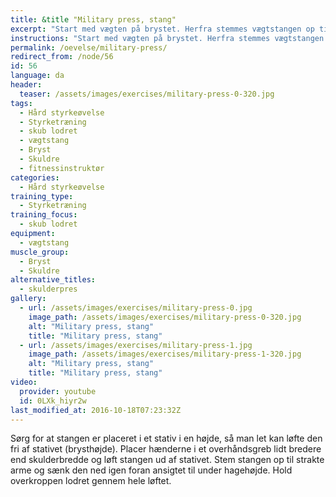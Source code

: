 ```yaml
---
title: &title "Military press, stang"
excerpt: "Start med vægten på brystet. Herfra stemmes vægtstangen op til strakte arme."
instructions: "Start med vægten på brystet. Herfra stemmes vægtstangen op til strakte arme."
permalink: /oevelse/military-press/
redirect_from: /node/56
id: 56
language: da
header:
  teaser: /assets/images/exercises/military-press-0-320.jpg
tags:
  - Hård styrkeøvelse
  - Styrketræning
  - skub lodret
  - vægtstang
  - Bryst
  - Skuldre
  - fitnessinstruktør
categories:
  - Hård styrkeøvelse
training_type: 
  - Styrketræning
training_focus: 
  - skub lodret
equipment:
  - vægtstang
muscle_group:
  - Bryst
  - Skuldre
alternative_titles:
  - skulderpres
gallery:
  - url: /assets/images/exercises/military-press-0.jpg
    image_path: /assets/images/exercises/military-press-0-320.jpg
    alt: "Military press, stang"
    title: "Military press, stang"
  - url: /assets/images/exercises/military-press-1.jpg
    image_path: /assets/images/exercises/military-press-1-320.jpg
    alt: "Military press, stang"
    title: "Military press, stang"
video:
  provider: youtube
  id: 0LXk_hiyr2w
last_modified_at: 2016-10-18T07:23:32Z
---
```


Sørg for at stangen er placeret i et stativ i en højde, så man let kan løfte den fri af stativet (brysthøjde). Placer hænderne i et overhåndsgreb lidt bredere end skulderbredde og løft stangen ud af stativet. Stem stangen op til strakte arme og sænk den ned igen foran ansigtet til under hagehøjde. Hold overkroppen lodret gennem hele løftet.
